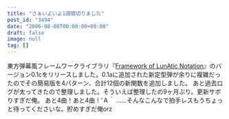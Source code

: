 ```yaml
---
title: "さぁいよいよ1週間切りました"
post_id: "3494"
date: "2006-08-08T00:00:00+09:00"
draft: false
image: null
tag: []
---
```



東方弾幕風フレームワークライブラリ『[Framework of LunAtic Notation](/tag/flan)』のバージョン0.1cをリリースしました。0.1aに追加された新定型弾が余りに複雑だったのでその簡易版を4パターン、合計12個の新関数を追加しました。 あと過去ログが太ってきたので整理しました。そういえば整理したの9ヶ月ぶり。更新サボりすぎだ俺。  あと4曲！あと4曲！'Ａ｀ ……そんなこんなで拍手レスもうちょっと待ってくださいな。貯めすぎだ俺orz
